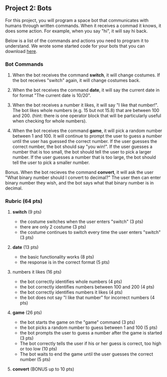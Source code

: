 ## Project 2: Bots

For this project, you will program a space bot that communicates with humans through written commands. When it receives a commad it knows, it
does some action. For example, when you say "hi", it will say hi back.

Below is a list of the commands and actions you need to program it to understand. We wrote some started code for your bots that you can download [here](https://github.com/LanguageAndDiplomacy/IntroCS/blob/master/projects/bot/bot_starter.sb2?raw=true).

### Bot Commands

1. When the bot receives the command **switch**, it will change costumes. If the bot receives "switch" again, it will change costumes back.


2. When the bot receives the command **date**, it will say the current date in for format "The current date is 10/20".


3. When the bot receives a number it likes, it will say "I like that number!". The bot likes whole numbers (e.g. 15 but not 15.8) that are between 100 and 200. (hint: there is one operator block that will be particularly useful when checking for whole numbers).


4. When the bot receives the command **game**, it will pick a random number between 1 and 100. It will continue to prompt the user to guess a number until
the user has guessed the correct number. If the user guesses the correct number, the bot should say "you win!". If the user guesses a number that is
too small, the bot should tell the user to pick a larger number. If the user guesses a number that is too large, the bot should tell the user to pick a
smaller number.

Bonus. When the bot recieves the command **convert**, it will ask the user "What binary number should I convert to decimal?" The user then can enter binary number they wish, and the bot says what that binary number is in decimal.

### Rubric (64 pts) 
1. **switch** (9 pts)
   - the costume switches when the user enters "switch" (3 pts)
   - there are only 2 costume (3 pts)
   - the costume continues to switch every time the user enters "switch" (3 pts)

2. **date** (13 pts)
   - the basic functionality works (8 pts)
   - the response is in the correct format (5 pts)

3. numbers it likes (16 pts)
   - the bot correctly identifies whole numbers (4 pts)
   - the bot correctly identifies numbers between 100 and 200 (4 pts)
   - the bot correctly identifies numbers it likes (4 pts)
   - the bot does not say "I like that number" for incorrect numbers (4 pts)

4. **game** (26 pts)
   - the bot starts the game on the "game" command (3 pts)
   - the bot picks a random number to guess between 1 and 100 (5 pts)
   - the bot prompts the user to guess a number after the game is started (3 pts)
   - The bot correctly tells the user if his or her guess is correct, too high or too low (10 pts)
   - The bot waits to end the game until the user guesses the correct number (5 pts)

5. **convert** (BONUS up to 10 pts)
    

